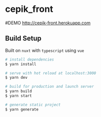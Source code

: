 # cepik_front

#DEMO
http://cepik-front.herokuapp.com

## Build Setup

Built on `nuxt` with `typescript` using `vue`

```bash
# install dependencies
$ yarn install

# serve with hot reload at localhost:3000
$ yarn dev

# build for production and launch server
$ yarn build
$ yarn start

# generate static project
$ yarn generate
```
